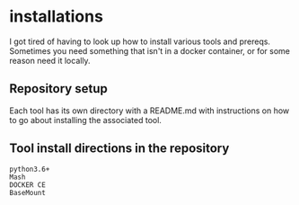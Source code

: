 # installations
I got tired of having to look up how to install various tools and prereqs. Sometimes you need something that isn't in a docker container, or for some reason need it locally.

## Repository setup
Each tool has its own directory with a README.md with instructions on how to go about installing the associated tool. 

## Tool install directions in the repository


```
python3.6+
Mash
DOCKER CE
BaseMount
```
